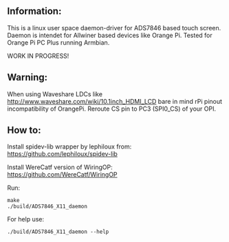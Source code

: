 Information:
------------
This is a linux user space daemon-driver for ADS7846 based touch screen. Daemon is intendet for Allwiner based devices like Orange Pi.
Tested for Orange Pi PC Plus running Armbian.

WORK IN PROGRESS!

Warning:
--------
When using Waveshare LDCs like http://www.waveshare.com/wiki/10.1inch_HDMI_LCD bare in mind rPi pinout incompatibility of OrangePi. Reroute CS pin to PC3 (SPI0_CS) of your OPI. 

How to:
-------
Install spidev-lib wrapper by lephiloux from:
    https://github.com/lephiloux/spidev-lib

Install WereCatf version of WiringOP:
    https://github.com/WereCatf/WiringOP
	
Run:
```
make
./build/ADS7846_X11_daemon
```

For help use:
```
./build/ADS7846_X11_daemon --help
```	
